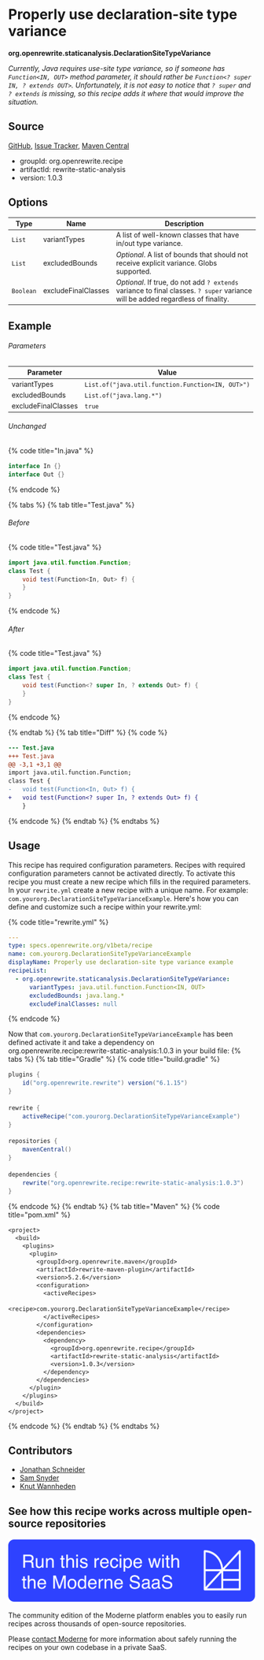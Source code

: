 # Properly use declaration-site type variance

**org.openrewrite.staticanalysis.DeclarationSiteTypeVariance**

_Currently, Java requires use-site type variance, so if someone has `Function<IN, OUT>` method parameter, it should rather be `Function<? super IN, ? extends OUT>`. Unfortunately, it is not easy to notice that `? super` and `? extends` is missing, so this recipe adds it where that would improve the situation._

## Source

[GitHub](https://github.com/openrewrite/rewrite-static-analysis/blob/main/src/main/java/org/openrewrite/staticanalysis/DeclarationSiteTypeVariance.java), [Issue Tracker](https://github.com/openrewrite/rewrite-static-analysis/issues), [Maven Central](https://central.sonatype.com/artifact/org.openrewrite.recipe/rewrite-static-analysis/1.0.3/jar)

* groupId: org.openrewrite.recipe
* artifactId: rewrite-static-analysis
* version: 1.0.3

## Options

| Type | Name | Description |
| -- | -- | -- |
| `List` | variantTypes | A list of well-known classes that have in/out type variance. |
| `List` | excludedBounds | *Optional*. A list of bounds that should not receive explicit variance. Globs supported. |
| `Boolean` | excludeFinalClasses | *Optional*. If true, do not add `? extends` variance to final classes. `? super` variance will be added regardless of finality. |

## Example

###### Parameters
| Parameter | Value |
| -- | -- |
|variantTypes|`List.of("java.util.function.Function<IN, OUT>")`|
|excludedBounds|`List.of("java.lang.*")`|
|excludeFinalClasses|`true`|


###### Unchanged
{% code title="In.java" %}
```java
interface In {}
interface Out {}
```
{% endcode %}

{% tabs %}
{% tab title="Test.java" %}

###### Before
{% code title="Test.java" %}
```java
import java.util.function.Function;
class Test {
    void test(Function<In, Out> f) {
    }
}
```
{% endcode %}

###### After
{% code title="Test.java" %}
```java
import java.util.function.Function;
class Test {
    void test(Function<? super In, ? extends Out> f) {
    }
}
```
{% endcode %}

{% endtab %}
{% tab title="Diff" %}
{% code %}
```diff
--- Test.java
+++ Test.java
@@ -3,1 +3,1 @@
import java.util.function.Function;
class Test {
-   void test(Function<In, Out> f) {
+   void test(Function<? super In, ? extends Out> f) {
    }
```
{% endcode %}
{% endtab %}
{% endtabs %}


## Usage

This recipe has required configuration parameters. Recipes with required configuration parameters cannot be activated directly. To activate this recipe you must create a new recipe which fills in the required parameters. In your `rewrite.yml` create a new recipe with a unique name. For example: `com.yourorg.DeclarationSiteTypeVarianceExample`.
Here's how you can define and customize such a recipe within your rewrite.yml:

{% code title="rewrite.yml" %}
```yaml
---
type: specs.openrewrite.org/v1beta/recipe
name: com.yourorg.DeclarationSiteTypeVarianceExample
displayName: Properly use declaration-site type variance example
recipeList:
  - org.openrewrite.staticanalysis.DeclarationSiteTypeVariance:
      variantTypes: java.util.function.Function<IN, OUT>
      excludedBounds: java.lang.*
      excludeFinalClasses: null
```
{% endcode %}

Now that `com.yourorg.DeclarationSiteTypeVarianceExample` has been defined activate it and take a dependency on org.openrewrite.recipe:rewrite-static-analysis:1.0.3 in your build file:
{% tabs %}
{% tab title="Gradle" %}
{% code title="build.gradle" %}
```groovy
plugins {
    id("org.openrewrite.rewrite") version("6.1.15")
}

rewrite {
    activeRecipe("com.yourorg.DeclarationSiteTypeVarianceExample")
}

repositories {
    mavenCentral()
}

dependencies {
    rewrite("org.openrewrite.recipe:rewrite-static-analysis:1.0.3")
}
```
{% endcode %}
{% endtab %}
{% tab title="Maven" %}
{% code title="pom.xml" %}
```markup
<project>
  <build>
    <plugins>
      <plugin>
        <groupId>org.openrewrite.maven</groupId>
        <artifactId>rewrite-maven-plugin</artifactId>
        <version>5.2.6</version>
        <configuration>
          <activeRecipes>
            <recipe>com.yourorg.DeclarationSiteTypeVarianceExample</recipe>
          </activeRecipes>
        </configuration>
        <dependencies>
          <dependency>
            <groupId>org.openrewrite.recipe</groupId>
            <artifactId>rewrite-static-analysis</artifactId>
            <version>1.0.3</version>
          </dependency>
        </dependencies>
      </plugin>
    </plugins>
  </build>
</project>
```
{% endcode %}
{% endtab %}
{% endtabs %}

## Contributors
* [Jonathan Schneider](mailto:jkschneider@gmail.com)
* [Sam Snyder](mailto:sam@moderne.io)
* [Knut Wannheden](mailto:knut@moderne.io)


## See how this recipe works across multiple open-source repositories

[![Moderne Link Image](/.gitbook/assets/ModerneRecipeButton.png)](https://app.moderne.io/recipes/org.openrewrite.staticanalysis.DeclarationSiteTypeVariance)

The community edition of the Moderne platform enables you to easily run recipes across thousands of open-source repositories.

Please [contact Moderne](https://moderne.io/product) for more information about safely running the recipes on your own codebase in a private SaaS.
